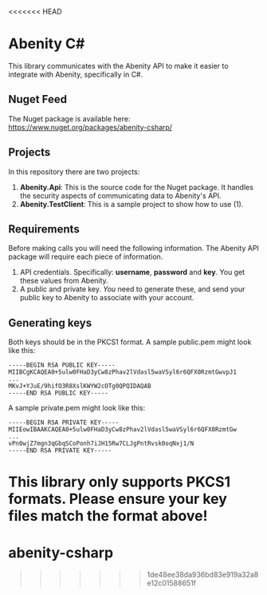 <<<<<<< HEAD
# Abenity C&#35;

This library communicates with the Abenity API to make it easier to integrate with Abenity, specifically in C&#35;.

## Nuget Feed

The Nuget package is available here: <a href="https://www.nuget.org/packages/abenity-csharp/">https://www.nuget.org/packages/abenity-csharp/</a>

## Projects

In this repository there are two projects:

1. **Abenity.Api**: This is the source code for the Nuget package. It handles the security aspects of communicating data to Abenity's API.
2. **Abenity.TestClient**: This is a sample project to show how to use (1).

## Requirements

Before making calls you will need the following information. The Abenity API package will require each piece of information.

1. API credentials. Specifically: **username**, **password** and **key**. You get these values from Abenity.
2. A public and private key. _You_ need to generate these, and send your public key to Abenity to associate with your account.

## Generating keys

Both keys should be in the PKCS1 format. A sample public.pem might look like this:

```
-----BEGIN RSA PUBLIC KEY-----
MIIBCgKCAQEA0+5ulw0FHaD3yCw8zPhav2lVdasl5waVSyl6r6QFX0RzmtGwvpJ1
...
MKvJ+YJuE/9hifO3R8XslKWYW2cOTg0QPQIDAQAB
-----END RSA PUBLIC KEY-----
```

A sample private.pem might look like this:

```
-----BEGIN RSA PRIVATE KEY-----
MIIEowIBAAKCAQEA0+5ulw0FHaD3yCw8zPhav2lVdasl5waVSyl6r6QFX0RzmtGw
...
vPn0wjZ7mgn3qGbqSCoPonh7iJH15Rw7CLJgPntRvsk0oqNxj1/N
-----END RSA PRIVATE KEY-----
```

**This library only supports PKCS1 formats. Please ensure your key files match the format above!**
=======
# abenity-csharp
>>>>>>> 1de48ee38da936bd83e919a32a8e12c01588651f
